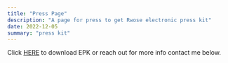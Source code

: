 ```yaml
---
title: "Press Page"
description: "A page for press to get Rwose electronic press kit"
date: 2022-12-05
summary: "press kit"
---
```



Click [HERE](/Rwose_Sunflower_EPK.pdf) to download EPK or reach out for more info contact me below.
